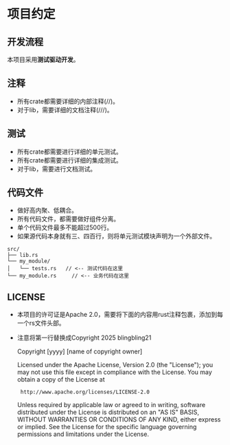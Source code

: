 # 项目约定

## 开发流程

本项目采用**测试驱动开发**。

## 注释

- 所有crate都需要详细的内部注释(//)。
- 对于lib，需要详细的文档注释(///)。

## 测试

- 所有crate都需要进行详细的单元测试。
- 所有crate都需要进行详细的集成测试。
- 对于lib，需要进行文档测试。

## 代码文件

- 做好高内聚、低耦合。
- 所有代码文件，都需要做好组件分离。
- 单个代码文件最多不能超过500行。
- 如果源代码本身就有三、四百行，则将单元测试模块声明为一个外部文件。
```code
src/
├── lib.rs
└── my_module/
│   └── tests.rs   // <-- 测试代码在这里
└── my_module.rs     // <-- 业务代码在这里
```

## LICENSE

- 本项目的许可证是Apache 2.0，需要将下面的内容用rust注释包裹，添加到每一个rs文件头部。
- 注意将第一行替换成Copyright 2025 blingbling21

   Copyright [yyyy] [name of copyright owner]

   Licensed under the Apache License, Version 2.0 (the "License");
   you may not use this file except in compliance with the License.
   You may obtain a copy of the License at

       http://www.apache.org/licenses/LICENSE-2.0

   Unless required by applicable law or agreed to in writing, software
   distributed under the License is distributed on an "AS IS" BASIS,
   WITHOUT WARRANTIES OR CONDITIONS OF ANY KIND, either express or implied.
   See the License for the specific language governing permissions and
   limitations under the License.
